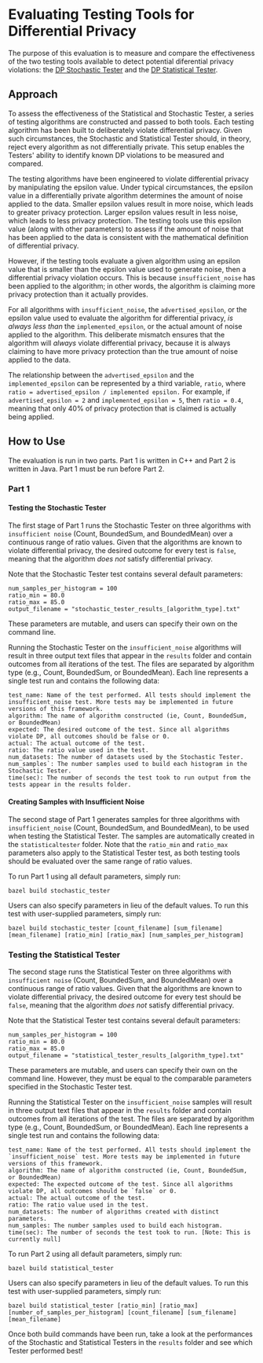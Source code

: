 # Evaluating Testing Tools for Differential Privacy

The purpose of this evaluation is to measure and compare the effectiveness of the two testing tools available to detect potential diferential privacy violations: the [DP Stochastic Tester](https://github.com/google/differential-privacy/tree/main/cc/testing) and the [DP Statistical Tester](https://github.com/google/differential-privacy/tree/main/java/tests/com/google/privacy/differentialprivacy/statistical). 

## Approach

To assess the effectiveness of the Statistical and Stochastic Tester, a series of testing algorithms are constructed and passed to both tools. Each testing algorithm has been built to deliberately violate differential privacy. Given such circumstances, the Stochastic and Statistical Tester should, in theory, reject every algorithm as not differentially private. This setup enables the Testers' ability to identify known DP violations to be measured and compared.

The testing algorithms have been engineered to violate differential privacy by manipulating the epsilon value. Under typical circumstances, the epsilon value in a differentially private algorithm determines the amount of noise applied to the data. Smaller epsilon values result in more noise, which leads to greater privacy protection. Larger epsilon values result in less noise, which leads to less privacy protection. The testing tools use this epsilon value (along with other parameters) to assess if the amount of noise that has been applied to the data is consistent with the mathematical definition of differential privacy.

However, if the testing tools evaluate a given algorithm using an epsilon value that is smaller than the epsilon value used to generate noise, then a differential privacy violation occurs. This is because `insufficient_noise` has been applied to the algorithm; in other words, the algorithm is claiming more privacy protection than it actually provides.

For all algorithms with `insufficient_noise`, the `advertised_epsilon`, or the epsilon value used to evaluate the algorithm for differential privacy, *is always less than* the `implemented_epsilon`, or the actual amount of noise applied to the algorithm. This deliberate mismatch ensures that the algorithm will *always* violate differential privacy, because it is always claiming to have more privacy protection than the true amount of noise applied to the data.

The relationship between the `advertised_epsilon` and the `implemented_epsilon` can be represented by a third variable, `ratio`, where `ratio = advertised_epsilon / implemented epsilon.` For example, if `advertised_epsilon = 2` and `implemented_epsilon = 5`, then `ratio = 0.4`, meaning that only 40% of privacy protection that is claimed is actually being applied.

## How to Use

The evaluation is run in two parts. Part 1 is written in C++ and Part 2 is written in Java. Part 1 must be run before Part 2.

### Part 1

#### Testing the Stochastic Tester

The first stage of Part 1 runs the Stochastic Tester on three algorithms with `insufficient noise` (Count, BoundedSum, and BoundedMean) over a continuous range of ratio values. Given that the algorithms are known to violate differential privacy, the desired outcome for every test is `false`, meaning that the algorithm *does not* satisfy differential privacy. 

Note that the Stochastic Tester test contains several default parameters:

	num_samples_per_histogram = 100
	ratio_min = 80.0
	ratio_max = 85.0
	output_filename = "stochastic_tester_results_[algorithm_type].txt"

These parameters are mutable, and users can specify their own on the command line.

Running the Stochastic Tester on the `insufficient_noise` algorithms will result in three output text files that appear in the `results` folder and contain outcomes from all iterations of the test. The files are separated by algorithm type (e.g., Count, BoundedSum, or BoundedMean). Each line represents a single test run and contains the following data:

	test_name: Name of the test performed. All tests should implement the insufficient_noise test. More tests may be implemented in future versions of this framework.
	algorithm: The name of algorithm constructed (ie, Count, BoundedSum, or BoundedMean)
	expected: The desired outcome of the test. Since all algorithms violate DP, all outcomes should be false or 0.
	actual: The actual outcome of the test.
	ratio: The ratio value used in the test. 
	num_datasets: The number of datasets used by the Stochastic Tester.
	num_samples`: The number samples used to build each histogram in the Stochastic Tester.
	time(sec): The number of seconds the test took to run output from the tests appear in the results folder.

#### Creating Samples with Insufficient Noise

The second stage of Part 1 generates samples for three algorithms with `insufficient_noise` (Count, BoundedSum, and BoundedMean), to be used when testing the Statistical Tester. The samples are automatically created in the `statisticaltester` folder. Note that the `ratio_min` and `ratio_max` parameters also apply to the Statistical Tester test, as both testing tools should be evaluated over the same range of ratio values. 

To run Part 1 using all default parameters, simply run:

	bazel build stochastic_tester

Users can also specify parameters in lieu of the default values. To run this test with user-supplied parameters, simply run:

	bazel build stochastic_tester [count_filename] [sum_filename] [mean_filename] [ratio_min] [ratio_max] [num_samples_per_histogram]

### Testing the Statistical Tester

The second stage runs the Statistical Tester on three algorithms with `insufficient noise` (Count, BoundedSum, and BoundedMean) over a continuous range of ratio values. Given that the algorithms are known to violate differential privacy, the desired outcome for every test should be `false`, meaning that the algorithm *does not* satisfy differential privacy.

Note that the Statistical Tester test contains several default parameters:

	num_samples_per_histogram = 100
	ratio_min = 80.0
	ratio_max = 85.0
	output_filename = "statistical_tester_results_[algorithm_type].txt"

These parameters are mutable, and users can specify their own on the command line. However, they must be equal to the comparable parameters specified in the Stochastic Tester test.

Running the Statistical Tester on the `insufficient_noise` samples will result in three output text files that appear in the `results` folder and contain outcomes from all iterations of the test. The files are separated by algorithm type (e.g., Count, BoundedSum, or BoundedMean). Each line represents a single test run and contains the following data:

	test_name: Name of the test performed. All tests should implement the `insufficient_noise` test. More tests may be implemented in future versions of this framework.
	algorithm: The name of algorithm constructed (ie, Count, BoundedSum, or BoundedMean)
	expected: The expected outcome of the test. Since all algorithms violate DP, all outcomes should be `false` or 0.
	actual: The actual outcome of the test.
	ratio: The ratio value used in the test.
	num_datasets: The number of algorithms created with distinct parameters.
	num_samples: The number samples used to build each histogram.
	time(sec): The number of seconds the test took to run. [Note: This is currently null]

To run Part 2 using all default parameters, simply run:

	bazel build statistical_tester

Users can also specify parameters in lieu of the default values. To run this test with user-supplied parameters, simply run:

	bazel build statistical_tester [ratio_min] [ratio_max] [number_of_samples_per_histogram] [count_filename] [sum_filename] [mean_filename]

Once both build commands have been run, take a look at the performances of the Stochastic and Statistical Testers in the `results` folder and see which Tester performed best!